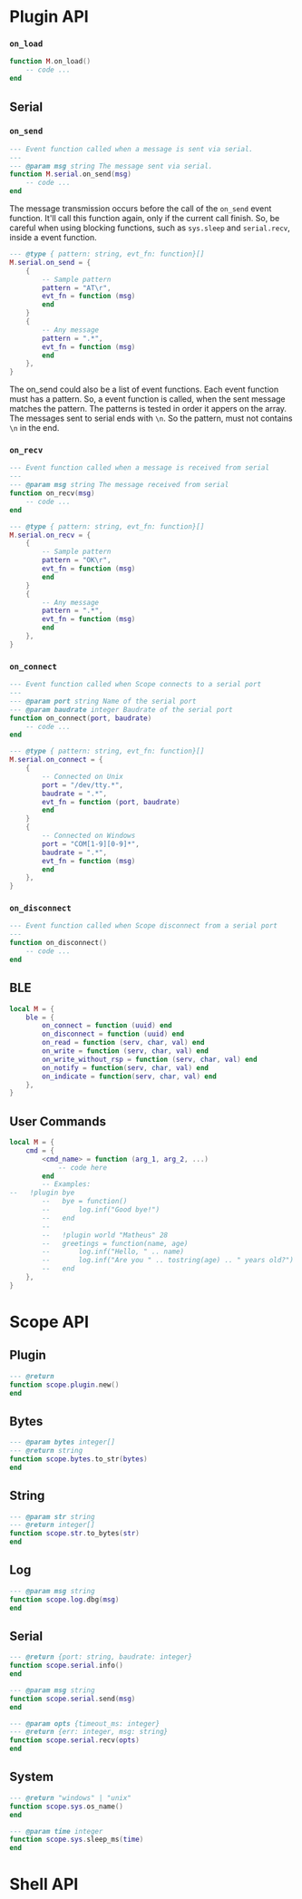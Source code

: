 # Plugin API

### `on_load`

```lua
function M.on_load()
    -- code ...
end
```

## Serial

### `on_send`

```lua
--- Event function called when a message is sent via serial. 
--- 
--- @param msg string The message sent via serial.
function M.serial.on_send(msg)
    -- code ...
end
```

The message transmission occurs before the call of the `on_send` event function. 
It'll call this function again, only if the current call finish. 
So, be careful when using blocking functions, such as `sys.sleep` and `serial.recv`, 
inside a event function.

```lua
--- @type { pattern: string, evt_fn: function}[]
M.serial.on_send = {
    {
        -- Sample pattern
        pattern = "AT\r",
        evt_fn = function (msg)
        end
    }
    {
        -- Any message
        pattern = ".*",
        evt_fn = function (msg)
        end
    },
}
```

The on_send could also be a list of event functions. Each event function must has a pattern. 
So, a event function is called, when the sent message matches the pattern. The patterns is tested
in order it appers on the array. The messages sent to serial ends with `\n`. So the pattern, must
not contains `\n` in the end.

### `on_recv`

```lua
--- Event function called when a message is received from serial
--- 
--- @param msg string The message received from serial
function on_recv(msg)
    -- code ...
end
```

```lua
--- @type { pattern: string, evt_fn: function}[]
M.serial.on_recv = {
    {
        -- Sample pattern
        pattern = "OK\r",
        evt_fn = function (msg)
        end
    }
    {
        -- Any message
        pattern = ".*",
        evt_fn = function (msg)
        end
    },
}
```


### `on_connect`

```lua
--- Event function called when Scope connects to a serial port
--- 
--- @param port string Name of the serial port
--- @param baudrate integer Baudrate of the serial port
function on_connect(port, baudrate)
    -- code ...
end
```

```lua
--- @type { pattern: string, evt_fn: function}[]
M.serial.on_connect = {
    {
        -- Connected on Unix
        port = "/dev/tty.*",
        baudrate = ".*",
        evt_fn = function (port, baudrate)
        end
    }
    {
        -- Connected on Windows
        port = "COM[1-9][0-9]*",
        baudrate = ".*",
        evt_fn = function (msg)
        end
    },
}
```


### `on_disconnect`

```lua
--- Event function called when Scope disconnect from a serial port
--- 
function on_disconnect()
    -- code ...
end
```

## BLE

```lua
local M = {
    ble = {
        on_connect = function (uuid) end
        on_disconnect = function (uuid) end
        on_read = function (serv, char, val) end
        on_write = function (serv, char, val) end
        on_write_without_rsp = function (serv, char, val) end
        on_notify = function(serv, char, val) end
        on_indicate = function(serv, char, val) end
    }, 
}
```


## User Commands

```lua
local M = { 
    cmd = {
        <cmd_name> = function (arg_1, arg_2, ...)
            -- code here
        end
        -- Examples:
--   !plugin bye
        --   bye = function()
        --       log.inf("Good bye!")
        --   end
        --  
        --   !plugin world "Matheus" 28
        --   greetings = function(name, age)
        --       log.inf("Hello, " .. name)
        --       log.inf("Are you " .. tostring(age) .. " years old?")
        --   end
    },
}
```


# Scope API

## Plugin

```lua
--- @return 
function scope.plugin.new()
end
```

## Bytes

```lua
--- @param bytes integer[]
--- @return string
function scope.bytes.to_str(bytes)
end
```

## String

```lua
--- @param str string
--- @return integer[]
function scope.str.to_bytes(str)
end
```

## Log

```lua
--- @param msg string
function scope.log.dbg(msg)
end
```

## Serial

```lua
--- @return {port: string, baudrate: integer}
function scope.serial.info()
end

--- @param msg string
function scope.serial.send(msg)
end

--- @param opts {timeout_ms: integer}
--- @return {err: integer, msg: string}
function scope.serial.recv(opts)
end
```

## System

```lua
--- @return "windows" | "unix"
function scope.sys.os_name()
end

--- @param time integer
function scope.sys.sleep_ms(time)
end
```

# Shell API


